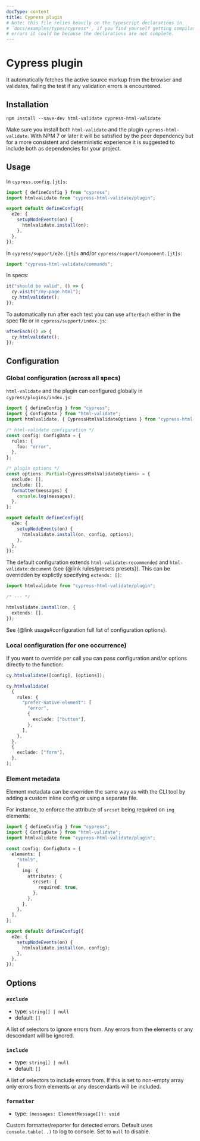 ```yaml
---
docType: content
title: Cypress plugin
# Note: this file relies heavily on the typescript declarations in
# `docs/examples/types/cypress*`, if you find yourself getting compilation
# errors it could be because the declarations are not complete.
---
```


# Cypress plugin

It automatically fetches the active source markup from the browser and validates, failing the test if any validation errors is encountered.

## Installation

    npm install --save-dev html-validate cypress-html-validate

Make sure you install both `html-validate` and the plugin `cypress-html-validate`.
With NPM 7 or later it will be satisfied by the peer dependency but for a more consistent and deterministic experience it is suggested to include both as dependencies for your project.

## Usage

In `cypress.config.[jt]s`:

```ts
import { defineConfig } from "cypress";
import htmlvalidate from "cypress-html-validate/plugin";

export default defineConfig({
  e2e: {
    setupNodeEvents(on) {
      htmlvalidate.install(on);
    },
  },
});
```

In `cypress/support/e2e.[jt]s` and/or `cypress/support/component.[jt]s`:

```ts
import "cypress-html-validate/commands";
```

In specs:

```ts nocompile
it("should be valid", () => {
  cy.visit("/my-page.html");
  cy.htmlvalidate();
});
```

To automatically run after each test you can use `afterEach` either in the spec file or in `cypress/support/index.js`:

```ts nocompile
afterEach(() => {
  cy.htmlvalidate();
});
```

## Configuration

### Global configuration (across all specs)

`html-validate` and the plugin can configured globally in `cypress/plugins/index.js`:

```ts
import { defineConfig } from "cypress";
import { ConfigData } from "html-validate";
import htmlvalidate, { CypressHtmlValidateOptions } from "cypress-html-validate/plugin";

/* html-validate configuration */
const config: ConfigData = {
  rules: {
    foo: "error",
  },
};

/* plugin options */
const options: Partial<CypressHtmlValidateOptions> = {
  exclude: [],
  include: [],
  formatter(messages) {
    console.log(messages);
  },
};

export default defineConfig({
  e2e: {
    setupNodeEvents(on) {
      htmlvalidate.install(on, config, options);
    },
  },
});
```

The default configuration extends `html-validate:recommended` and `html-validate:document` (see {@link rules/presets presets}).
This can be overridden by explictly specifying `extends: []`:

```ts nocompile
import htmlvalidate from "cypress-html-validate/plugin";

/* --- */

htmlvalidate.install(on, {
  extends: [],
});
```

See {@link usage#configuration full list of configuration options}.

### Local configuration (for one occurrence)

If you want to override per call you can pass configuration and/or options directly to the function:

```ts nocompile
cy.htmlvalidate([config], [options]);
```

```ts nocompile
cy.htmlvalidate(
  {
    rules: {
      "prefer-native-element": [
        "error",
        {
          exclude: ["button"],
        },
      ],
    },
  },
  {
    exclude: ["form"],
  },
);
```

### Element metadata

Element metadata can be overriden the same way as with the CLI tool by adding a custom inline config or using a separate file.

For instance, to enforce the attribute of `srcset` being required on `img` elements:

```ts
import { defineConfig } from "cypress";
import { ConfigData } from "html-validate";
import htmlvalidate from "cypress-html-validate/plugin";

const config: ConfigData = {
  elements: [
    "html5",
    {
      img: {
        attributes: {
          srcset: {
            required: true,
          },
        },
      },
    },
  ],
};

export default defineConfig({
  e2e: {
    setupNodeEvents(on) {
      htmlvalidate.install(on, config);
    },
  },
});
```

## Options

### `exclude`

- type: `string[] | null`
- default: `[]`

A list of selectors to ignore errors from.
Any errors from the elements or any descendant will be ignored.

### `include`

- type: `string[] | null`
- default: `[]`

A list of selectors to include errors from.
If this is set to non-empty array only errors from elements or any descendants will be included.

### `formatter`

- type: `(messages: ElementMessage[]): void`

Custom formatter/reporter for detected errors.
Default uses `console.table(..)` to log to console.
Set to `null` to disable.
